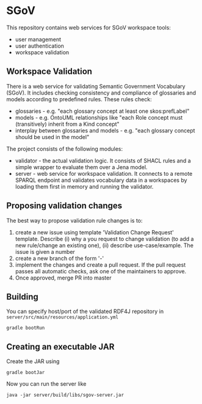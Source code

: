 # SGoV
This repository contains web services for SGoV workspace tools:
- user management
- user authentication
- workspace validation

## Workspace Validation
There is a web service for validating Semantic Government Vocabulary (SGoV). It includes checking consistency and compliance of glossaries and models according to predefined rules. These rules check:
- glossaries - e.g. "each glossary concept at least one skos:prefLabel"
- models - e.g. OntoUML relationships like "each Role concept must (transitively) inherit from a Kind concept"
- interplay between glossaries and models - e.g. "each glossary concept should be used in the model"

The project consists of the following modules:
- validator - the actual validation logic. It consists of SHACL rules and a simple wrapper to evaluate them over a Jena model.
- server - web service for workspace validation. It connects to a remote SPARQL endpoint and validates vocabulary data in a
 workspaces by loading them first in memory and running the validator.

## Proposing validation changes
The best way to propose validation rule changes is to:

1. create a new issue using template 'Validation Change Request' template. Describe (i) why a you request to change validation (to add a new rule/change an existing one),
(ii) describe use-case/example. The issue is given a number <ISSUE>
2. create a new branch of the form '<ISSUE>-<short-description>'
3. implement the changes and create a pull request. If the pull request passes all automatic checks, ask one of the maintainers to approve.
4. Once approved, merge PR into master

## Building
You can specify host/port of the validated RDF4J repository in `server/src/main/resources/application.yml`

    gradle bootRun

## Creating an executable JAR
Create the JAR using

    gradle bootJar

Now you can run the server like

    java -jar server/build/libs/sgov-server.jar
